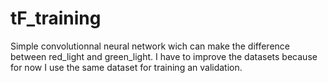 # tF_training

Simple convolutionnal neural network wich can make the difference between red_light and green_light.
I have to improve the datasets because for now I use the same dataset for training an validation.
